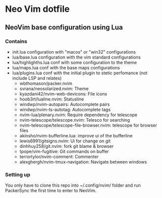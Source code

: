# Neo Vim dotfile

## NeoVim base configuration using Lua

### Contains

- init.lua configuration with "macos" or "win32" configurations
- lua/base.lua configuration with the vim standard configurations
- lua/highlighths.lua conf with some configuration to the theme
- lua/maps.lua conf with the base maps configurations
- lua/plugins.lua conf with the initial plugin to stetic perfomance (not include LSP and relates)
  - wbthomason/packer.nvim
  - svrana/neosolarized.nvim: Theme
  - kyazdani42/nvim-web-devicons: File icons
  - hoob3rt/lualine.nvim: Statusline
  - windwp/nvim-autopairs: Autocomplete pairs
  - windwp/nvim-ts-autotag: Autocomplete tags
  - nvim-lua/plenary.nvim: Require dependency for telescope
  - nvim-telescope/telescope.nvim: Telesco for searching
  - nvim-telescope/telescope-file-browser.nvim: telescope for browser files
  - akinsho/nvim-bufferline.lua: improve ui of the bufferline
  - lewis6991/gitsigns.nvim: Ui for change on git
  - dinhhuy258/git.nvim: fork git blame & browser
  - tpope/vim-fugitive: Git commands on buffer
  - terrortylor/nvim-comment: Commenter
  - alexghergh/nvim-tmux-navigation: Navigate between windows

### Setting up

You only have to clone this repo into ~/.config/nvim/ folder and run PackerSync the first time to enter to NeoVim.


